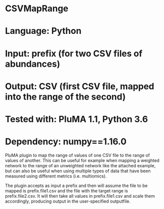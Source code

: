 # CSVMapRange
# Language: Python
# Input: prefix (for two CSV files of abundances)
# Output: CSV (first CSV file, mapped into the range of the second)
# Tested with: PluMA 1.1, Python 3.6
# Dependency: numpy==1.16.0

PluMA plugin to map the range of values of one CSV file to the range of values of another.
This can be useful for example when mapping a weighted network to the range of an unweighted network
like the attached example, but can also be useful when using multiple types of data that
have been measured using different metrics (i.e. multiomics).

The plugin accepts as input a prefix and then will assume the file to be mapped is prefix.file1.csv
and the file with the target range is prefix.file2.csv.  It will then take all values in prefix.file1.csv
and scale them accordingly, producing output in the user-specified outputfile.
